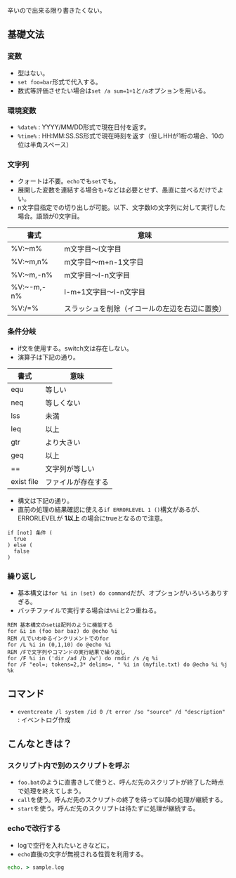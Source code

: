 辛いので出来る限り書きたくない。

基礎文法
----

### 変数

* 型はない。
* `set foo=bar`形式で代入する。
* 数式等評価させたい場合は`set /a sum=1+1`と`/a`オプションを用いる。

### 環境変数

* `%date%` : YYYY/MM/DD形式で現在日付を返す。
* `%time%` : HH:MM:SS.SS形式で現在時刻を返す（但しHHが1桁の場合、10の位は半角スペース）

### 文字列

* クォートは不要。`echo`でも`set`でも。
* 展開した変数を連結する場合も`+`などは必要とせず、愚直に並べるだけでよい。
* n文字目指定での切り出しが可能。以下、文字数lの文字列に対して実行した場合。語頭が0文字目。

|書式|意味|
| --- | --- |
|%V:~m%|m文字目～l文字目|
|%V:~m,n%|m文字目～m+n-1文字目|
|%V:~m,-n%|m文字目～l-n文字目|
|%V:~-m,-n%|l-m+1文字目～l-n文字目|
|%V:/=%|スラッシュを削除（イコールの左辺を右辺に置換）|

### 条件分岐

* if文を使用する。switch文は存在しない。
* 演算子は下記の通り。

|書式|意味|
|--|--|
|equ|等しい|
|neq|等しくない|
|lss|未満|
|leq|以上|
|gtr|より大きい|
|geq|以上|
|==|文字列が等しい|
|exist file|ファイルが存在する|

* 構文は下記の通り。
* 直前の処理の結果確認に使える`if ERRORLEVEL 1 ()`構文があるが、
  ERRORLEVELが **1以上** の場合にtrueとなるので注意。

```dosbatch
if [not] 条件 (
  true
) else (
  false
)
```

### 繰り返し

* 基本構文は`for %i in (set) do command`だが、オプションがいろいろありすぎる。
* バッチファイルで実行する場合は`%%i`と2つ重ねる。

```dosbatch
REM 基本構文のsetは配列のように機能する
for &i in (foo bar baz) do @echo %i
REM /Lでいわゆるインクリメントでのfor
for /L %i in (0,1,10) do @echo %i
REM /Fで文字列やコマンドの実行結果で繰り返し
for /F %i in ('dir /ad /b /w') do rmdir /s /q %i
for /F "eol=; tokens=2,3* delims=, " %i in (myfile.txt) do @echo %i %j %k
```

コマンド
----

* `eventcreate /l system /id 0 /t error /so "source" /d "description"` : イベントログ作成

こんなときは？
----

### スクリプト内で別のスクリプトを呼ぶ

* `foo.bat`のように直書きして使うと、呼んだ先のスクリプトが終了した時点で処理を終えてしまう。
* `call`を使う。呼んだ先のスクリプトの終了を待って以降の処理が継続する。
* `start`を使う。呼んだ先のスクリプトは待たずに処理が継続する。

### echoで改行する

* logで空行を入れたいときなどに。
* `echo`直後の文字が無視される性質を利用する。

```bat
echo. > sample.log
```
